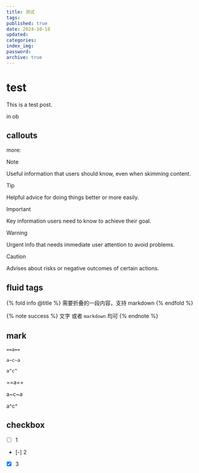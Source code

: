 ```yaml
---
title: 测试
tags:
published: true
date: 2024-10-18
updated:
categories:
index_img:
password:
archive: true
---
```

# test
This is a test post.

in ob

## callouts
more:
> [!NOTE]
> Useful information that users should know, even when skimming content.

> [!TIP]
> Helpful advice for doing things better or more easily.

> [!IMPORTANT]
> Key information users need to know to achieve their goal.

> [!WARNING]
> Urgent info that needs immediate user attention to avoid problems.

> [!CAUTION]
> Advises about risks or negative outcomes of certain actions.


## fluid tags

{% fold info @title %}
需要折叠的一段内容，支持 markdown
{% endfold %}

{% note success %}
文字 或者 `markdown` 均可
{% endnote %}

## mark
```
==a==

a~c~a

a^c^
```
==a==

a~c~a

a^c^

## checkbox
- [ ] 1
- [-] 2
- [x] 3

